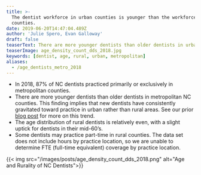 ```yaml
---
title: >-
  The dentist workforce in urban counties is younger than the workforce in rural
  counties.
date: 2019-06-20T14:47:04.489Z
author: 'Julie Spero, Evan Galloway'
draft: false
teaserText: There are more younger dentists than older dentists in urban NC counties.
teaserImage: age_density_count_dds_2018.jpg
keywords: [dentist, age, rural, urban, metropolitan]
aliases:
  - /age_dentists_metro_2018
---
```



* In 2018, 87% of NC dentists practiced primarily or exclusively in metropolitan counties. 
* There are more younger dentists than older dentists in metropolitan NC counties.  This finding implies that new dentists have consistently gravitated toward practice in urban rather than rural areas.  See our prior [blog post](/dentistchangemap13_17/) for more on this trend.
* The age distribution of rural dentists is relatively even, with a slight uptick for dentists in their mid-60’s.  
* Some dentists may practice part-time in rural counties.  The data set does not include hours by practice location, so we are unable to determine FTE (full-time equivalent) coverage by practice location.  

{{< img src="/images/posts/age_density_count_dds_2018.png" alt="Age and Rurality of NC Dentists">}}


